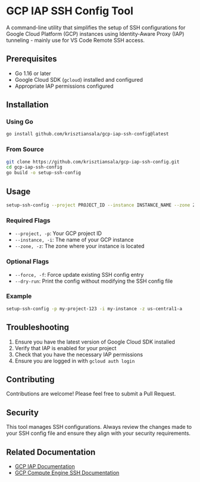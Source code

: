 # GCP IAP SSH Config Tool

A command-line utility that simplifies the setup of SSH configurations for Google Cloud Platform (GCP) instances using Identity-Aware Proxy (IAP) tunneling - mainly use for VS Code Remote SSH access.

## Prerequisites

- Go 1.16 or later
- Google Cloud SDK (`gcloud`) installed and configured
- Appropriate IAP permissions configured

## Installation

### Using Go

```bash
go install github.com/krisztiansala/gcp-iap-ssh-config@latest
```
### From Source
```bash
git clone https://github.com/krisztiansala/gcp-iap-ssh-config.git
cd gcp-iap-ssh-config
go build -o setup-ssh-config
```
## Usage
```bash
setup-ssh-config --project PROJECT_ID --instance INSTANCE_NAME --zone ZONE
```
### Required Flags

- `--project, -p`: Your GCP project ID
- `--instance, -i`: The name of your GCP instance
- `--zone, -z`: The zone where your instance is located

### Optional Flags

- `--force, -f`: Force update existing SSH config entry
- `--dry-run`: Print the config without modifying the SSH config file

### Example
```bash
setup-ssh-config -p my-project-123 -i my-instance -z us-central1-a
```

## Troubleshooting

1. Ensure you have the latest version of Google Cloud SDK installed
2. Verify that IAP is enabled for your project
3. Check that you have the necessary IAP permissions
4. Ensure you are logged in with `gcloud auth login`

## Contributing

Contributions are welcome! Please feel free to submit a Pull Request.

## Security

This tool manages SSH configurations. Always review the changes made to your SSH config file and ensure they align with your security requirements.

## Related Documentation

- [GCP IAP Documentation](https://cloud.google.com/iap/docs)
- [GCP Compute Engine SSH Documentation](https://cloud.google.com/compute/docs/connect/standard-ssh)